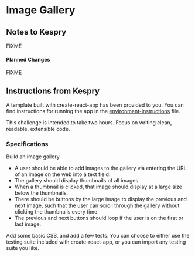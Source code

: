# Image Gallery

## Notes to Kespry

FIXME

#### Planned Changes

FIXME


## Instructions from Kespry

A template built with create-react-app has been provided to you. You can find instructions for running the app in the [environment-instructions](environment-instructions.md) file.

This challenge is intended to take two hours. Focus on writing clean, readable, extensible code.

### Specifications

Build an image gallery.

- A user should be able to add images to the gallery via entering the URL of an image on the web into a text field.
- The gallery should display thumbnails of all images.
- When a thumbnail is clicked, that image should display at a large size below the thumbnails.
- There should be buttons by the large image to display the previous and next image, such that the user can scroll through the gallery without clicking the thumbnails every time.
- The previous and next buttons should loop if the user is on the first or last image.

Add some basic CSS, and add a few tests. You can choose to either use the testing suite included with create-react-app, or you can import any testing suite you like.

